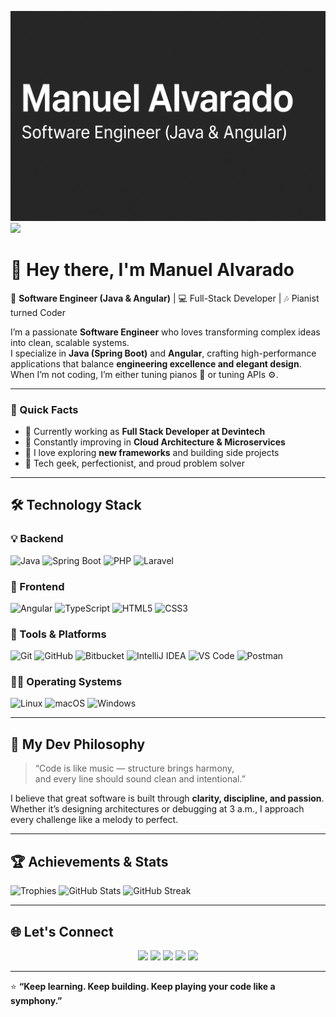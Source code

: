 [![Header](header2.png)](https://github.com/ManuelPiano)
![](https://komarev.com/ghpvc/?username=ManuelPiano&style=flat-square&color=blue)

# 👋 Hey there, I'm **Manuel Alvarado**

🚀 **Software Engineer (Java & Angular)** | 💻 Full-Stack Developer | 🎶 Pianist turned Coder  

I’m a passionate **Software Engineer** who loves transforming complex ideas into clean, scalable systems.  
I specialize in **Java (Spring Boot)** and **Angular**, crafting high-performance applications that balance **engineering excellence and elegant design**.  
When I’m not coding, I’m either tuning pianos 🎹 or tuning APIs ⚙️.  

---

### 🧠 Quick Facts
- 💼 Currently working as **Full Stack Developer at Devintech**  
- 🌱 Constantly improving in **Cloud Architecture & Microservices**  
- 🔭 I love exploring **new frameworks** and building side projects  
- 🧩 Tech geek, perfectionist, and proud problem solver  

---

## 🛠️ Technology Stack

### 💡 Backend
![Java](https://img.shields.io/badge/Java-%23ED8B00.svg?style=for-the-badge&logo=openjdk&logoColor=white)
![Spring Boot](https://img.shields.io/badge/Spring%20Boot-%236DB33F.svg?style=for-the-badge&logo=springboot&logoColor=white)
![PHP](https://img.shields.io/badge/PHP-%23777BB4.svg?style=for-the-badge&logo=php&logoColor=white)
![Laravel](https://img.shields.io/badge/Laravel-%23FF2D20.svg?style=for-the-badge&logo=laravel&logoColor=white)

### 🎨 Frontend
![Angular](https://img.shields.io/badge/Angular-%23DD0031.svg?style=for-the-badge&logo=angular&logoColor=white)
![TypeScript](https://img.shields.io/badge/TypeScript-%23007ACC.svg?style=for-the-badge&logo=typescript&logoColor=white)
![HTML5](https://img.shields.io/badge/HTML5-%23E34F26.svg?style=for-the-badge&logo=html5&logoColor=white)
![CSS3](https://img.shields.io/badge/CSS3-%231572B6.svg?style=for-the-badge&logo=css3&logoColor=white)

### 🧰 Tools & Platforms
![Git](https://img.shields.io/badge/Git-%23F05033.svg?style=for-the-badge&logo=git&logoColor=white)
![GitHub](https://img.shields.io/badge/GitHub-%23121011.svg?style=for-the-badge&logo=github&logoColor=white)
![Bitbucket](https://img.shields.io/badge/Bitbucket-%230047B3.svg?style=for-the-badge&logo=bitbucket&logoColor=white)
![IntelliJ IDEA](https://img.shields.io/badge/IntelliJ-%23000000.svg?style=for-the-badge&logo=intellijidea&logoColor=white)
![VS Code](https://img.shields.io/badge/VS%20Code-%23007ACC.svg?style=for-the-badge&logo=visualstudiocode&logoColor=white)
![Postman](https://img.shields.io/badge/Postman-%23FF6C37.svg?style=for-the-badge&logo=postman&logoColor=white)

### 🧑‍💻 Operating Systems
![Linux](https://img.shields.io/badge/Linux-FCC624.svg?style=for-the-badge&logo=linux&logoColor=black)
![macOS](https://img.shields.io/badge/macOS-000000.svg?style=for-the-badge&logo=apple&logoColor=white)
![Windows](https://img.shields.io/badge/Windows-0078D6.svg?style=for-the-badge&logo=windows&logoColor=white)

---

## 🧩 My Dev Philosophy

> “Code is like music — structure brings harmony,  
> and every line should sound clean and intentional.”

I believe that great software is built through **clarity, discipline, and passion**.  
Whether it’s designing architectures or debugging at 3 a.m., I approach every challenge like a melody to perfect.  

---

## 🏆 Achievements & Stats

![Trophies](https://github-profile-trophy.vercel.app/?username=ManuelPiano&theme=onedark&no-frame=true&row=1)
![GitHub Stats](https://github-readme-stats.vercel.app/api?username=ManuelPiano&show_icons=true&theme=github_dark)
![GitHub Streak](https://github-readme-streak-stats.herokuapp.com?user=ManuelPiano&theme=tokyonight&hide_border=true)

---

## 🌐 Let's Connect

<p align="center">
<a href="mailto:manuelalvarado3113@gmail.com"><img src="https://img.shields.io/badge/Email-%23EA4335.svg?style=for-the-badge&logo=gmail&logoColor=white"></a>
<a href="https://linkedin.com/in/manuelalvarado1"><img src="https://img.shields.io/badge/LinkedIn-%230A66C2.svg?style=for-the-badge&logo=linkedin&logoColor=white"></a>
<a href="https://twitter.com/Manuelpiano31"><img src="https://img.shields.io/badge/Twitter-%23000000.svg?style=for-the-badge&logo=x&logoColor=white"></a>
<a href="https://www.instagram.com/manuelpiano31/"><img src="https://img.shields.io/badge/Instagram-%23E4405F.svg?style=for-the-badge&logo=instagram&logoColor=white"></a>
<a href="https://www.youtube.com/channel/UCphIVFENRCe04KsPPH3-AJg"><img src="https://img.shields.io/badge/YouTube-%23FF0000.svg?style=for-the-badge&logo=youtube&logoColor=white"></a>
</p>

---

⭐ **“Keep learning. Keep building. Keep playing your code like a symphony.”**

